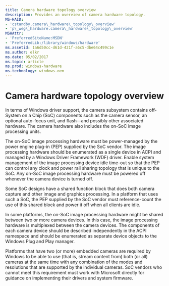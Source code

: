 ```yaml
---
title: Camera hardware topology overview
description: Provides an overview of camera hardware topology.
MS-HAID:
- 'cstandby.camera\_hardware\_topology\_overview'
- 'p\_weg\_hardware.camera\_hardware\_topology\_overview'
MSHAttr:
- 'PreferredSiteName:MSDN'
- 'PreferredLib:/library/windows/hardware'
ms.assetid: 1a6d50cc-d61d-421f-a6c5-dbe64c499c1e
ms.author: elkr
ms.date: 05/02/2017
ms.topic: article
ms.prod: windows-hardware
ms.technology: windows-oem
---
```


# Camera hardware topology overview


In terms of Windows driver support, the camera subsystem contains off-System on a Chip (SoC) components such as the camera sensor, an optional auto-focus unit, and flash—and possibly other associated hardware. The camera hardware also includes the on-SoC image processing units.

The on-SoC image processing hardware must be power-managed by the power engine plug-in (PEP) supplied by the SoC vendor. The image processing hardware should be enumerated as a single device in ACPI and managed by a Windows Driver Framework (WDF) driver. Enable system management of the image processing device idle time-out so that the PEP can control any clock and power rail sharing topology that is unique to the SoC. Any on-SoC image processing hardware must be powered off whenever the camera device is turned off.

Some SoC designs have a shared function block that does both camera capture and other image and graphics processing. In a platform that uses such a SoC, the PEP supplied by the SoC vendor must reference-count the use of this shared block and power it off when all clients are idle.

In some platforms, the on-SoC image processing hardware might be shared between two or more camera devices. In this case, the image processing hardware is multiplexed between the camera devices. The components of each camera device should be described independently in the ACPI namespace and should be enumerated as separate device objects to the Windows Plug and Play manager.

Platforms that have two (or more) embedded cameras are required by Windows to be able to use (that is, stream content from) both (or all) cameras at the same time with any combination of the modes and resolutions that are supported by the individual cameras. SoC vendors who cannot meet this requirement must work with Microsoft directly for guidance on implementing their drivers and system firmware.

 

 






